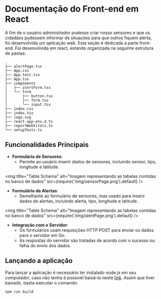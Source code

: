 # Documentação do Front-end em React

A fim de o usuário administrador pudesse criar nosso sensores e que os cidadãos pudessem informar de situações para que outros fiquem alerta, foi desenvolvida um aplicação web. Esta seção é dedicada a parte front-end. Foi desenvolvida em react, estando organizada na seguinte estrutura de pastas:
```
.
├── alertPage.tsx
├── App.css
├── App.test.tsx
├── App.tsx
├── components
│   ├── alertForm.tsx
│   └── form
│       ├── button.tsx
│       ├── form.tsx
│       └── input.tsx
├── index.css
├── index.tsx
├── logo.svg
├── react-app-env.d.ts
├── reportWebVitals.ts
└── setupTests.ts
```

## Funcionalidades Principais

- **Formulário de Sensores**:
  - Permite ao usuário inserir dados de sensores, incluindo sensor, tipo, longitude e latitude.

<img title="Table Schema" alt="Imagem representando as tabelas contidas no banco de dados" src={require('/img/sensorPage.png').default} />

- **Formulário de Alertas**:
  - Semelhante ao formulário de sensores, mas usado para inserir dados de alertas, incluindo alerta, tipo, longitude e latitude.

<img title="Table Schema" alt="Imagem representando as tabelas contidas no banco de dados" src={require('/img/alertPage.png').default} />

- **Integração com o Servidor**:
  - Os formulários usam requisições HTTP POST para enviar os dados para o servidor em Go.
  - As respostas do servidor são tratadas de acordo com o sucesso ou falha do envio dos dados.

## Lançando a aplicação
Para lançar a aplicação é necessário ter instalado node.js em seu computador, caso não tenha é possível baixá-lo neste [link](https://nodejs.org/en). Assim que tiver baixado, basta executar o comando:

```
npm run build
```
